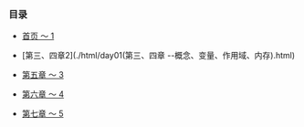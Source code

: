 ### 目录
- [首页 ～ 1](./html/首页.html)

- [第三、四章2](./html/day01(第三、四章 --概念、变量、作用域、内存).html)

- [第五章 ～ 3](./html/day03(第五章--引用类型).html)

- [第六章 ～ 4](./html/day04(第六章--面向对象).html)

- [第七章 ～ 5](./html/day05(第七章--函数表达式).html)